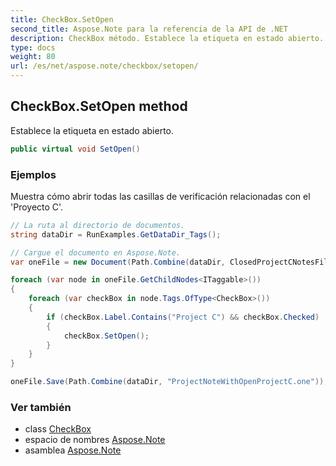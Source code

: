 ```yaml
---
title: CheckBox.SetOpen
second_title: Aspose.Note para la referencia de la API de .NET
description: CheckBox método. Establece la etiqueta en estado abierto.
type: docs
weight: 80
url: /es/net/aspose.note/checkbox/setopen/
---
```

## CheckBox.SetOpen method

Establece la etiqueta en estado abierto.

```csharp
public virtual void SetOpen()
```

### Ejemplos

Muestra cómo abrir todas las casillas de verificación relacionadas con el 'Proyecto C'.

```csharp
// La ruta al directorio de documentos.
string dataDir = RunExamples.GetDataDir_Tags();

// Cargue el documento en Aspose.Note.
var oneFile = new Document(Path.Combine(dataDir, ClosedProjectCNotesFileName));

foreach (var node in oneFile.GetChildNodes<ITaggable>())
{
    foreach (var checkBox in node.Tags.OfType<CheckBox>())
    {
        if (checkBox.Label.Contains("Project C") && checkBox.Checked)
        {
            checkBox.SetOpen();
        }
    }
}

oneFile.Save(Path.Combine(dataDir, "ProjectNoteWithOpenProjectC.one"));
```

### Ver también

* class [CheckBox](../)
* espacio de nombres [Aspose.Note](../../checkbox/)
* asamblea [Aspose.Note](../../../)


